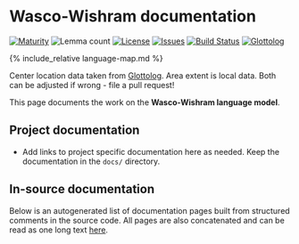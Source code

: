 # Wasco-Wishram documentation

<div class="twocolumn map" markdown="1">

[![Maturity](https://img.shields.io/endpoint?url=https%3A%2F%2Fraw.githubusercontent.com%2Fgiellalt%2Flang-wac%2Fgh-pages%2Fmaturity.json)](https://giellalt.github.io/MaturityClassification.html)
![Lemma count](https://img.shields.io/endpoint?url=https%3A%2F%2Fraw.githubusercontent.com%2Fgiellalt%2Flang-wac%2Fgh-pages%2Flemmacount.json)
[![License](https://img.shields.io/github/license/giellalt/lang-wac)](https://github.com/giellalt/lang-wac/blob/main/LICENSE)
[![Issues](https://img.shields.io/github/issues/giellalt/lang-wac)](https://github.com/giellalt/lang-wac/issues)
[![Build Status](https://builds.giellalt.org/api/badge/lang-wac?label=CI)](https://builds.giellalt.org/pipelines/lang-wac/builds/latest)
[![Glottolog](https://img.shields.io/badge/Glottolog-green)](https://glottolog.org/resource/languoid/id/wasc1239)

{% include_relative language-map.md %}

Center location data taken from [Glottolog](https://glottolog.org/). Area extent is local data. Both can be adjusted if wrong - file a pull request!

</div>

This page documents the work on the **Wasco-Wishram language model**. 

## Project documentation

* Add links to project specific documentation here as needed. Keep the documentation in the `docs/` directory.

## In-source documentation

Below is an autogenerated list of documentation pages built from structured comments in the source code. All pages are also concatenated and can be read as one long text [here](wac.md).
